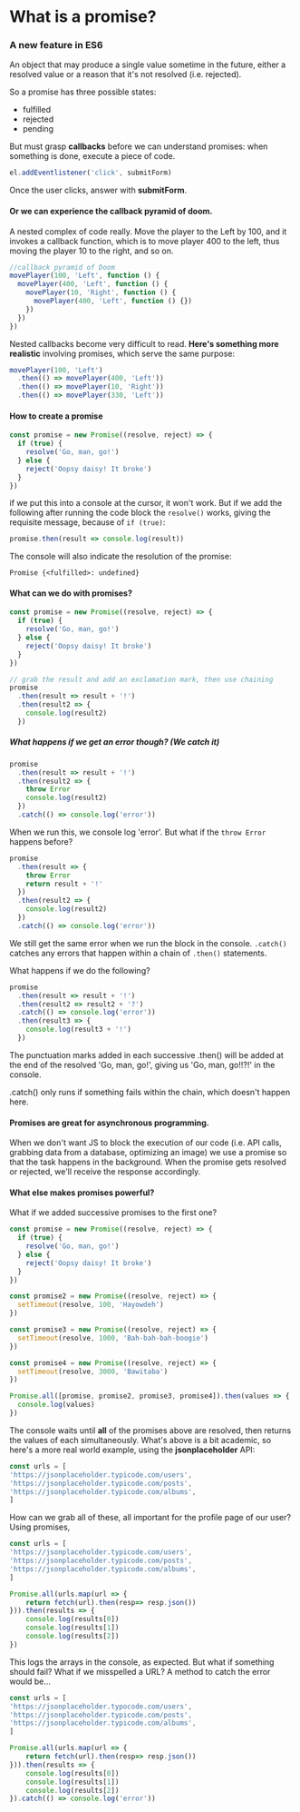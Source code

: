 # What is a promise?

### A new feature in ES6

An object that may produce a single value sometime in the future, either a resolved value or a reason that it's not resolved (i.e. rejected).

So a promise has three possible states:

- fulfilled
- rejected
- pending

But must grasp **callbacks** before we can understand promises:
when something is done, execute a piece of code.

```js
el.addEventlistener('click', submitForm)
```

Once the user clicks, answer with **submitForm**.

#### Or we can experience the callback pyramid of doom.

A nested complex of code really. Move the player to the Left by 100, and it
invokes a callback function, which is to move player 400 to the left,
thus moving the player 10 to the right, and so on.

```js
//callback pyramid of Doom
movePlayer(100, 'Left', function () {
  movePlayer(400, 'Left', function () {
    movePlayer(10, 'Right', function () {
      movePlayer(400, 'Left', function () {})
    })
  })
})
```

Nested callbacks become very difficult to read. **Here's something more realistic**
involving promises, which serve the same purpose:

```js
movePlayer(100, 'Left')
  .then(() => movePlayer(400, 'Left'))
  .then(() => movePlayer(10, 'Right'))
  .then(() => movePlayer(330, 'Left'))
```

#### How to create a promise

```js
const promise = new Promise((resolve, reject) => {
  if (true) {
    resolve('Go, man, go!')
  } else {
    reject('Oopsy daisy! It broke')
  }
})
```

if we put this into a console at the cursor, it won't work.
But if we add the following after running the code block the `resolve()` works, giving
the requisite message, because of `if (true)`:

```js
promise.then(result => console.log(result))
```

The console will also indicate the resolution of the promise:

`Promise {<fulfilled>: undefined}`

#### What can we do with promises?

```js
const promise = new Promise((resolve, reject) => {
  if (true) {
    resolve('Go, man, go!')
  } else {
    reject('Oopsy daisy! It broke')
  }
})

// grab the result and add an exclamation mark, then use chaining
promise
  .then(result => result + '!')
  .then(result2 => {
    console.log(result2)
  })
```

##### What happens if we get an error though? (We _catch_ it)

```js
promise
  .then(result => result + '!')
  .then(result2 => {
    throw Error
    console.log(result2)
  })
  .catch(() => console.log('error'))
```

When we run this, we console log 'error'. But what if the `throw Error` happens before?

```js
promise
  .then(result => {
    throw Error
    return result + '!'
  })
  .then(result2 => {
    console.log(result2)
  })
  .catch(() => console.log('error'))
```

We still get the same error when we run the block in the console. `.catch()` catches
any errors that happen within a chain of `.then()` statements.

What happens if we do the following?

```js
promise
  .then(result => result + '!')
  .then(result2 => result2 + '?')
  .catch(() => console.log('error'))
  .then(result3 => {
    console.log(result3 + '!')
  })
```

The punctuation marks added in each successive .then() will be added at the end
of the resolved 'Go, man, go!', giving us 'Go, man, go!!?!' in the console.

.catch() only runs if something fails within the chain, which doesn't happen here.

#### Promises are great for asynchronous programming.

When we don't want JS to block the execution of our
code (i.e. API calls, grabbing data from a database, optimizing an image) we use a promise so that the
task happens in the background. When the promise gets resolved or rejected, we'll receive the response
accordingly.

#### What else makes promises powerful?

What if we added successive promises to the first one?

```js
const promise = new Promise((resolve, reject) => {
  if (true) {
    resolve('Go, man, go!')
  } else {
    reject('Oopsy daisy! It broke')
  }
})

const promise2 = new Promise((resolve, reject) => {
  setTimeout(resolve, 100, 'Hayowdeh')
})

const promise3 = new Promise((resolve, reject) => {
  setTimeout(resolve, 1000, 'Bah-bah-bah-boogie')
})

const promise4 = new Promise((resolve, reject) => {
  setTimeout(resolve, 3000, 'Bawitaba')
})

Promise.all([promise, promise2, promise3, promise4]).then(values => {
  console.log(values)
})
```

The console waits until **all** of the promises above are resolved, then
returns the values of each simultaneously. What's above is a bit academic, 
so here's a more real world example, using the **jsonplaceholder** API:

```js
const urls = [
'https://jsonplaceholder.typicode.com/users',
'https://jsonplaceholder.typicode.com/posts',
'https://jsonplaceholder.typicode.com/albums',
]
```
How can we grab all of these, all important for the profile page of our user?
Using promises, 

```js
const urls = [
'https://jsonplaceholder.typicode.com/users',
'https://jsonplaceholder.typicode.com/posts',
'https://jsonplaceholder.typicode.com/albums',
]

Promise.all(urls.map(url => {
    return fetch(url).then(resp=> resp.json())
})).then(results => {
    console.log(results[0])
    console.log(results[1])
    console.log(results[2])
})
```

This logs the arrays in the console, as expected.  But what if something should fail?
What if we misspelled a URL?
A method to catch the error would be...

```js
const urls = [
'https://jsonplaceholder.typocode.com/users',
'https://jsonplaceholder.typicode.com/posts',
'https://jsonplaceholder.typicode.com/albums',
]

Promise.all(urls.map(url => {
    return fetch(url).then(resp=> resp.json())
})).then(results => {
    console.log(results[0])
    console.log(results[1])
    console.log(results[2])
}).catch(() => console.log('error'))
```

